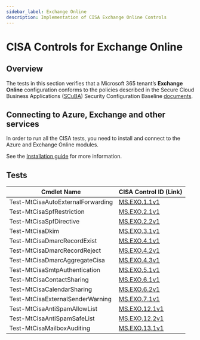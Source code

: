 ```yaml
---
sidebar_label: Exchange Online
description: Implementation of CISA Exchange Online Controls
---
```


# CISA Controls for Exchange Online

## Overview

The tests in this section verifies that a Microsoft 365 tenant’s **Exchange Online** configuration conforms to the policies described in the Secure Cloud Business Applications ([SCuBA](https://cisa.gov/scuba)) Security Configuration Baseline [documents](https://github.com/cisagov/ScubaGear/blob/main/baselines/README.md).

## Connecting to Azure, Exchange and other services

In order to run all the CISA tests, you need to install and connect to the Azure and Exchange Online modules.

See the [Installation guide](/docs/installation#optional-modules-and-permissions) for more information.

## Tests

| Cmdlet Name | CISA Control ID (Link) |
| - | - |
| Test-MtCisaAutoExternalForwarding | [MS.EXO.1.1v1](https://github.com/cisagov/ScubaGear/blob/main/PowerShell/ScubaGear/baselines/exo.md#msexo11v1) |
| Test-MtCisaSpfRestriction         | [MS.EXO.2.1v1](https://github.com/cisagov/ScubaGear/blob/main/PowerShell/ScubaGear/baselines/exo.md#msexo21v1) |
| Test-MtCisaSpfDirective           | [MS.EXO.2.2v1](https://github.com/cisagov/ScubaGear/blob/main/PowerShell/ScubaGear/baselines/exo.md#msexo22v1) |
| Test-MtCisaDkim                   | [MS.EXO.3.1v1](https://github.com/cisagov/ScubaGear/blob/main/PowerShell/ScubaGear/baselines/exo.md#msexo31v1) |
| Test-MtCisaDmarcRecordExist       | [MS.EXO.4.1v1](https://github.com/cisagov/ScubaGear/blob/main/PowerShell/ScubaGear/baselines/exo.md#msexo41v1) |
| Test-MtCisaDmarcRecordReject      | [MS.EXO.4.2v1](https://github.com/cisagov/ScubaGear/blob/main/PowerShell/ScubaGear/baselines/exo.md#msexo42v1) |
| Test-MtCisaDmarcAggregateCisa     | [MS.EXO.4.3v1](https://github.com/cisagov/ScubaGear/blob/main/PowerShell/ScubaGear/baselines/exo.md#msexo43v1) |
| Test-MtCisaSmtpAuthentication     | [MS.EXO.5.1v1](https://github.com/cisagov/ScubaGear/blob/main/PowerShell/ScubaGear/baselines/exo.md#msexo51v1) |
| Test-MtCisaContactSharing         | [MS.EXO.6.1v1](https://github.com/cisagov/ScubaGear/blob/main/PowerShell/ScubaGear/baselines/exo.md#msexo61v1) |
| Test-MtCisaCalendarSharing        | [MS.EXO.6.2v1](https://github.com/cisagov/ScubaGear/blob/main/PowerShell/ScubaGear/baselines/exo.md#msexo62v1) |
| Test-MtCisaExternalSenderWarning  | [MS.EXO.7.1v1](https://github.com/cisagov/ScubaGear/blob/main/PowerShell/ScubaGear/baselines/exo.md#msexo71v1) |
| Test-MtCisaAntiSpamAllowList      | [MS.EXO.12.1v1](https://github.com/cisagov/ScubaGear/blob/main/PowerShell/ScubaGear/baselines/exo.md#msexo121v1) |
| Test-MtCisaAntiSpamSafeList       | [MS.EXO.12.2v1](https://github.com/cisagov/ScubaGear/blob/main/PowerShell/ScubaGear/baselines/exo.md#msexo122v1) |
| Test-MtCisaMailboxAuditing        | [MS.EXO.13.1v1](https://github.com/cisagov/ScubaGear/blob/main/PowerShell/ScubaGear/baselines/exo.md#msexo131v1) |